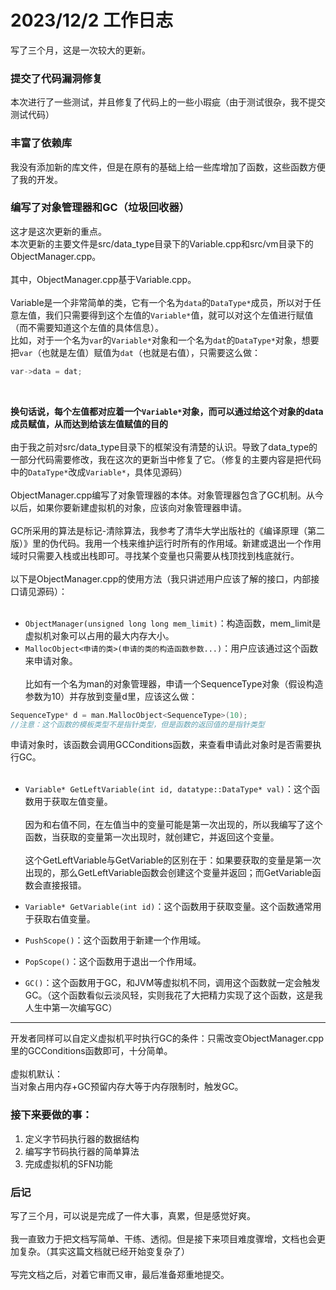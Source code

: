 # 2023/12/2 工作日志

写了三个月，这是一次较大的更新。

### 提交了代码漏洞修复
本次进行了一些测试，并且修复了代码上的一些小瑕疵（由于测试很杂，我不提交测试代码）

### 丰富了依赖库
我没有添加新的库文件，但是在原有的基础上给一些库增加了函数，这些函数方便了我的开发。

### 编写了对象管理器和GC（垃圾回收器）
这才是这次更新的重点。
<br>
本次更新的主要文件是src/data_type目录下的Variable.cpp和src/vm目录下的ObjectManager.cpp。
<br><br>
其中，ObjectManager.cpp基于Variable.cpp。
<br><br>
Variable是一个非常简单的类，它有一个名为```data```的```DataType*```成员，所以对于任意左值，我们只需要得到这个左值的```Variable*```值，就可以对这个左值进行赋值（而不需要知道这个左值的具体信息）。
<br>
比如，对于一个名为```var```的```Variable*```对象和一个名为```dat```的```DataType*```对象，想要把```var```（也就是左值）赋值为```dat```（也就是右值），只需要这么做：
```C++
var->data = dat;
```
<br>

**换句话说，每个左值都对应着一个```Variable*```对象，而可以通过给这个对象的data成员赋值，从而达到给该左值赋值的目的**
<br><br>
由于我之前对src/data_type目录下的框架没有清楚的认识。导致了data_type的一部分代码需要修改，我在这次的更新当中修复了它。（修复的主要内容是把代码中的``DataType*``改成``Variable*``，具体见源码）
<br><br>
ObjectManager.cpp编写了对象管理器的本体。对象管理器包含了GC机制。从今以后，如果你要新建虚拟机的对象，应该向对象管理器申请。
<br><br>
GC所采用的算法是标记-清除算法，我参考了清华大学出版社的《编译原理（第二版）》里的伪代码。我用一个栈来维护运行时所有的作用域。新建或退出一个作用域时只需要入栈或出栈即可。寻找某个变量也只需要从栈顶找到栈底就行。
<br><br>
以下是ObjectManager.cpp的使用方法（我只讲述用户应该了解的接口，内部接口请见源码）：
<br><br>

* ```ObjectManager(unsigned long long mem_limit)```：构造函数，mem_limit是虚拟机对象可以占用的最大内存大小。
* ```MallocObject<申请的类>(申请的类的构造函数参数...)```：用户应该通过这个函数来申请对象。<br><br>比如有一个名为man的对象管理器，申请一个SequenceType对象（假设构造参数为10）并存放到变量d里，应该这么做：
```C++
SequenceType* d = man.MallocObject<SequenceType>(10);
//注意：这个函数的模板类型不是指针类型，但是函数的返回值的是指针类型
```
申请对象时，该函数会调用GCConditions函数，来查看申请此对象时是否需要执行GC。
<br><br>

* ```Variable* GetLeftVariable(int id, datatype::DataType* val)```：这个函数用于获取左值变量。
<br><br>
因为和右值不同，在左值当中的变量可能是第一次出现的，所以我编写了这个函数，当获取的变量第一次出现时，就创建它，并返回这个变量。
<br><br>
这个GetLeftVariable与GetVariable的区别在于：如果要获取的变量是第一次出现的，那么GetLeftVariable函数会创建这个变量并返回；而GetVariable函数会直接报错。

* ```Variable* GetVariable(int id)```：这个函数用于获取变量。这个函数通常用于获取右值变量。
* ```PushScope()```：这个函数用于新建一个作用域。
* ```PopScope()```：这个函数用于退出一个作用域。
* ```GC()```：这个函数用于GC，和JVM等虚拟机不同，调用这个函数就一定会触发GC。（这个函数看似云淡风轻，实则我花了大把精力实现了这个函数，这是我人生中第一次编写GC）
***
开发者同样可以自定义虚拟机平时执行GC的条件：只需改变ObjectManager.cpp里的GCConditions函数即可，十分简单。
<br><br>
虚拟机默认：
<br>
当对象占用内存+GC预留内存大等于内存限制时，触发GC。



### 接下来要做的事：

1. 定义字节码执行器的数据结构
2. 编写字节码执行器的简单算法
3. 完成虚拟机的SFN功能

### 后记
写了三个月，可以说是完成了一件大事，真累，但是感觉好爽。
<br><br>
我一直致力于把文档写简单、干练、透彻。但是接下来项目难度骤增，文档也会更加复杂。（其实这篇文档就已经开始变复杂了）
<br><br>
写完文档之后，对着它审而又审，最后准备郑重地提交。